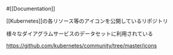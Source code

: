 #[[Documentation]]

[[Kubernetes]]の各リソース等のアイコンを公開しているリポジトリ

様々なダイアグラムサービスのデータセットに利用されている

<https://github.com/kubernetes/community/tree/master/icons>
